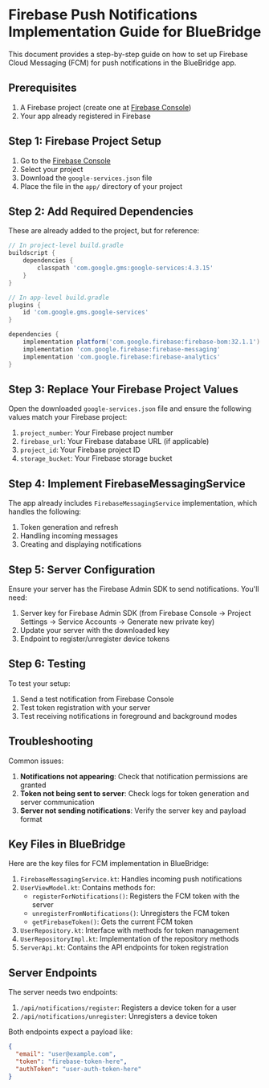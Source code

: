 # Firebase Push Notifications Implementation Guide for BlueBridge

This document provides a step-by-step guide on how to set up Firebase Cloud Messaging (FCM) for push notifications in the BlueBridge app.

## Prerequisites

1. A Firebase project (create one at [Firebase Console](https://console.firebase.google.com/))
2. Your app already registered in Firebase

## Step 1: Firebase Project Setup

1. Go to the [Firebase Console](https://console.firebase.google.com/)
2. Select your project
3. Download the `google-services.json` file
4. Place the file in the `app/` directory of your project

## Step 2: Add Required Dependencies

These are already added to the project, but for reference:

```gradle
// In project-level build.gradle
buildscript {
    dependencies {
        classpath 'com.google.gms:google-services:4.3.15'
    }
}

// In app-level build.gradle
plugins {
    id 'com.google.gms.google-services'
}

dependencies {
    implementation platform('com.google.firebase:firebase-bom:32.1.1')
    implementation 'com.google.firebase:firebase-messaging'
    implementation 'com.google.firebase:firebase-analytics'
}
```

## Step 3: Replace Your Firebase Project Values

Open the downloaded `google-services.json` file and ensure the following values match your Firebase project:

1. `project_number`: Your Firebase project number
2. `firebase_url`: Your Firebase database URL (if applicable)
3. `project_id`: Your Firebase project ID
4. `storage_bucket`: Your Firebase storage bucket

## Step 4: Implement FirebaseMessagingService

The app already includes `FirebaseMessagingService` implementation, which handles the following:

1. Token generation and refresh
2. Handling incoming messages
3. Creating and displaying notifications

## Step 5: Server Configuration

Ensure your server has the Firebase Admin SDK to send notifications. You'll need:

1. Server key for Firebase Admin SDK (from Firebase Console → Project Settings → Service Accounts → Generate new private key)
2. Update your server with the downloaded key
3. Endpoint to register/unregister device tokens 

## Step 6: Testing

To test your setup:

1. Send a test notification from Firebase Console
2. Test token registration with your server
3. Test receiving notifications in foreground and background modes

## Troubleshooting

Common issues:

1. **Notifications not appearing**: Check that notification permissions are granted
2. **Token not being sent to server**: Check logs for token generation and server communication
3. **Server not sending notifications**: Verify the server key and payload format

## Key Files in BlueBridge

Here are the key files for FCM implementation in BlueBridge:

1. `FirebaseMessagingService.kt`: Handles incoming push notifications
2. `UserViewModel.kt`: Contains methods for:
   - `registerForNotifications()`: Registers the FCM token with the server
   - `unregisterFromNotifications()`: Unregisters the FCM token
   - `getFirebaseToken()`: Gets the current FCM token
3. `UserRepository.kt`: Interface with methods for token management
4. `UserRepositoryImpl.kt`: Implementation of the repository methods
5. `ServerApi.kt`: Contains the API endpoints for token registration

## Server Endpoints 

The server needs two endpoints:

1. `/api/notifications/register`: Registers a device token for a user
2. `/api/notifications/unregister`: Unregisters a device token

Both endpoints expect a payload like:
```json
{
  "email": "user@example.com",
  "token": "firebase-token-here",
  "authToken": "user-auth-token-here"
}
``` 